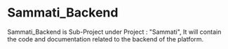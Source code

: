 # Sammati_Backend
Sammati_Backend is Sub-Project under Project : "Sammati", It will contain the code and documentation related to the backend of the platform.

